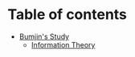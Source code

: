 # Table of contents

* [Bumjin's Study](README.md)
  * [Information Theory](study/information_theory/source_coding_theorem.md)

